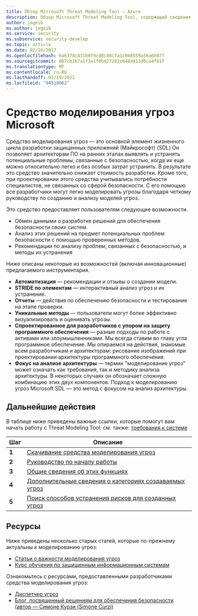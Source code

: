 ```yaml
---
title: Обзор Microsoft Threat Modeling Tool — Azure
description: Обзор Microsoft Threat Modeling Tool, содержащий сведения о начале работы с инструментом, включая процесс моделирования угроз.
author: jegeib
ms.author: jegeib
ms.service: security
ms.subservice: security-develop
ms.topic: article
ms.date: 02/16/2017
ms.openlocfilehash: 6a637dc431b0f9cd8c40cfa1c048559a56a6b97f
ms.sourcegitcommit: 867cb1b7a1f3a1f0b427282c648d411d0ca4f81f
ms.translationtype: MT
ms.contentlocale: ru-RU
ms.lasthandoff: 03/19/2021
ms.locfileid: "94518062"
---
```

# <a name="microsoft-threat-modeling-tool"></a>Средство моделирования угроз Microsoft

Средство моделирования угроз — это основной элемент жизненного цикла разработки защищенных приложений (Майкрософт) (SDL) Он позволяет архитекторам ПО на ранних этапах выявлять и устранять потенциальные проблемы, связанные с безопасностью, когда их еще можно относительно легко и без особых затрат устранить. В результате это средство значительно снижает стоимость разработки. Кроме того, при проектировании этого средства учитывались потребности специалистов, не связанных со сферой безопасности. С его помощью все разработчики могут легко моделировать угрозы благодаря четкому руководству по созданию и анализу моделей угроз. 

Это средство предоставляет пользователям следующие возможности.

* Обмен данными о разработке решений для обеспечения безопасности своих систем.
* Анализ этих решений на предмет потенциальных проблем безопасности с помощью проверенных методов.
* Рекомендации по анализу проблем, связанных с безопасностью, и методы их устранения

Ниже описаны некоторые из возможностей (включая инновационные) предлагаемого инструментария.

* **Автоматизация** — рекомендации и отзывы о создании модели.
* **STRIDE по элементам** — интерактивный анализ угроз и их устранение.
* **Отчеты** — действия по обеспечению безопасности и тестирование на этапе проверки.
* **Уникальные методы** — пользователи могут более эффективно визуализировать и оценивать угрозы.
* **Спроектированное для разработчиков с упором на защиту программного обеспечения** — разные подходы по работе с активами или злоумышленниками. Мы всегда ставим во главу угла программное обеспечение. Мы опираемся на действия, знакомые всем разработчикам и архитекторам: рисование изображений при проектировании архитектуры программного обеспечения.
* **Фокус на анализе архитектуры** — термин "моделирование угроз" может означать как требования, так и методику анализа архитектуры. В некоторых случаях он обозначает сложную комбинацию этих двух компонентов. Подход к моделированию угроз Microsoft SDL — это метод с фокусом на анализ архитектуры.

## <a name="next-steps"></a>Дальнейшие действия

В таблице ниже приведены важные ссылки, которые помогут вам начать работу с Threat Modeling Tool: см. также: [требования к системе](threat-modeling-tool-releases.md)

| Шаг  | Описание                                                                                   |
| ----- | --------------------------------------------------------------------------------------------- |
| **1** | [Скачивание средства моделирования угроз](https://aka.ms/threatmodelingtool)                                |
| **2** | [Руководство по началу работы](threat-modeling-tool-getting-started.md)    |
| **3** | [Общие сведения об этих функциях](threat-modeling-tool-feature-overview.md)   |
| **4** | [Дополнительные сведения о категориях создаваемых угроз](threat-modeling-tool-threats.md)   |
| **5** | [Поиск способов устранения рисков для созданных угроз](threat-modeling-tool-mitigations.md) |

## <a name="resources"></a>Ресурсы

Ниже приведены несколько старых статей, которые по-прежнему актуальны к моделированию угроз:

* [Статьи о важности моделирования угроз](/archive/msdn-magazine/2009/january/security-briefs-getting-started-with-the-sdl-threat-modeling-tool)
* [Курс обучения по защищенным информационным системам](https://www.microsoft.com/download/details.aspx?id=16420)

Ознакомьтесь с ресурсами, предоставленными разработчиками средства моделирования угроз:

* [Диспетчер угроз](https://simoneonsecurity.com/threatsmanagersetup-v1-5-10/)
* [Блог, посвященный решениям для обеспечения безопасности (автор — Симоне Курзи (Simone Curzi)](https://simoneonsecurity.com/)